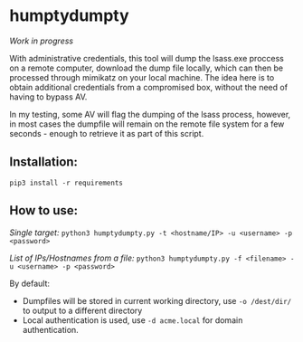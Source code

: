 # humptydumpty

_Work in progress_

With administrative credentials, this tool will dump the lsass.exe proccess on a remote computer, download the dump file locally, which can then be processed through mimikatz on your local machine. The idea here is to obtain additional credentials from a compromised box, without the need of having to bypass AV.

In my testing, some AV will flag the dumping of the lsass process, however, in most cases the dumpfile will remain on the remote file system for a few seconds - enough to retrieve it as part of this script.

## Installation:
`pip3 install -r requirements`

## How to use:
*Single target:* `python3 humptydumpty.py -t <hostname/IP> -u <username> -p <password>`

*List of IPs/Hostnames from a file:* `python3 humptydumpty.py -f <filename> -u <username> -p <password>`

By default:
* Dumpfiles will be stored in current working directory, use `-o /dest/dir/` to output to a different directory
* Local authentication is used, use `-d acme.local` for domain authentication.
